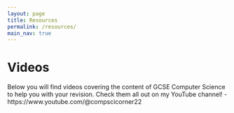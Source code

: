 ```yaml
---
layout: page
title: Resources
permalink: /resources/
main_nav: true
---
```


<h1>Videos</h1>
<p>Below you will find videos covering the content of GCSE Computer Science to help you with your revision. Check them all out on my YouTube channel! - https://www.youtube.com/@compscicorner22</p>
